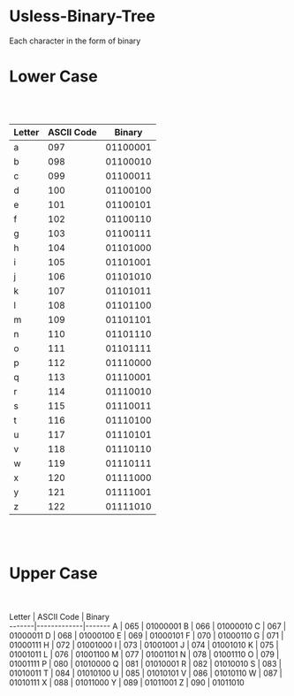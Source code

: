 # Usless-Binary-Tree
Each character in the form of binary

# Lower Case 

<br><br>

Letter |	ASCII Code |	Binary	
-------|-------------|-------
a      | 097	       | 01100001	
b	     | 098	       | 01100010	
c	     | 099	       | 01100011	
d	     | 100	       | 01100100	
e	     | 101	       | 01100101	
f	     | 102	       | 01100110	
g	     | 103	       | 01100111	
h	     | 104	       | 01101000	
i	     | 105	       | 01101001	
j	     | 106	       | 01101010	
k	     | 107	       | 01101011	
l	     | 108	       | 01101100	
m	     | 109	       | 01101101	
n	     | 110	       | 01101110	
o	     | 111	       | 01101111	
p	     | 112	       | 01110000	
q	     | 113	       | 01110001	
r	     | 114	       | 01110010	
s	     | 115	       | 01110011	
t	     | 116	       | 01110100	
u	     | 117	       | 01110101	
v	     | 118	       | 01110110	
w	     | 119	       | 01110111	
x	     | 120	       | 01111000	
y	     | 121	       | 01111001	
z	     | 122	       | 01111010	

<br><br>

# Upper Case 

<br><br>
Letter |	ASCII Code |	Binary	
-------|-------------|-------
A	     | 065	       | 01000001
B	     | 066	       | 01000010
C	     | 067	       | 01000011
D	     | 068	       | 01000100
E	     | 069	       | 01000101
F	     | 070	       | 01000110
G	     | 071	       | 01000111
H	     | 072	       | 01001000
I	     | 073	       | 01001001
J	     | 074	       | 01001010
K	     | 075	       | 01001011
L	     | 076	       | 01001100
M	     | 077	       | 01001101
N	     | 078	       | 01001110
O	     | 079	       | 01001111
P	     | 080	       | 01010000
Q	     | 081	       | 01010001
R	     | 082	       | 01010010
S	     | 083	       | 01010011
T	     | 084	       | 01010100
U	     | 085	       | 01010101
V	     | 086	       | 01010110
W	     | 087	       | 01010111
X	     | 088	       | 01011000
Y	     | 089	       | 01011001
Z	     | 090	       | 01011010
